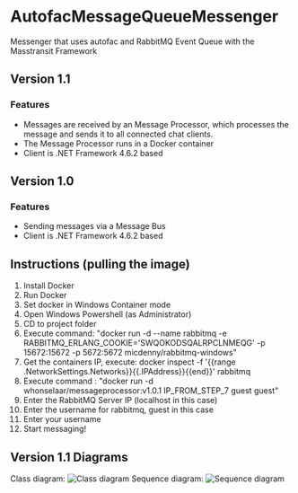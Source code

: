 # AutofacMessageQueueMessenger
Messenger that uses autofac and RabbitMQ Event Queue with the Masstransit Framework

## Version 1.1
### Features
 - Messages are received by an Message Processor, which processes the message and sends it to all connected chat clients.
 - The Message Processor runs in a Docker container
 - Client is .NET Framework 4.6.2 based

## Version 1.0
### Features
 - Sending messages via a Message Bus
 - Client is .NET Framework 4.6.2 based

 ## Instructions (pulling the image)
 1. Install Docker
 2. Run Docker
 3. Set docker in Windows Container mode
 4. Open Windows Powershell (as Administrator)
 5. CD to project folder
 6. Execute command: "docker run -d --name rabbitmq -e RABBITMQ_ERLANG_COOKIE='SWQOKODSQALRPCLNMEQG' -p 15672:15672 -p 5672:5672 micdenny/rabbitmq-windows"
 7. Get the containers IP, execute: docker inspect -f '{{range .NetworkSettings.Networks}}{{.IPAddress}}{{end}}' rabbitmq
 8. Execute command : "docker run -d whonselaar/messageprocessor:v1.0.1 IP_FROM_STEP_7 guest guest"
 9. Enter the RabbitMQ Server IP (localhost in this case)
 10. Enter the username for rabbitmq, guest in this case
 11. Enter your username
 12. Start messaging!
 
 ## Version 1.1 Diagrams
 Class diagram:
 ![Class diagram](https://raw.githubusercontent.com/wijnandhonselaar/EventDrivenMessenger/archive/V1.1/Images/EventDrivenMessenger.png)
 Sequence diagram:
 ![Sequence diagram](https://raw.githubusercontent.com/wijnandhonselaar/EventDrivenMessenger/archive/V1.1/Images/Message%20life%20cycle.png)
